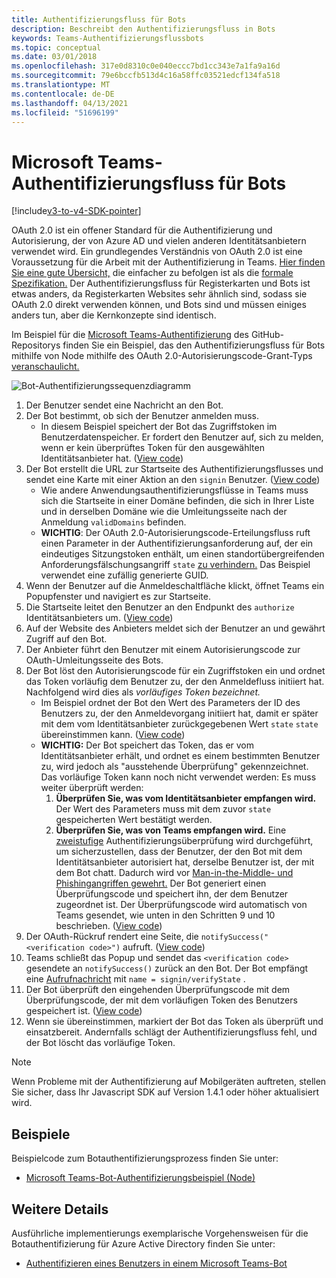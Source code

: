 ```yaml
---
title: Authentifizierungsfluss für Bots
description: Beschreibt den Authentifizierungsfluss in Bots
keywords: Teams-Authentifizierungsflussbots
ms.topic: conceptual
ms.date: 03/01/2018
ms.openlocfilehash: 317e0d8310c0e040eccc7bd1cc343e7a1fa9a16d
ms.sourcegitcommit: 79e6bccfb513d4c16a58ffc03521edcf134fa518
ms.translationtype: MT
ms.contentlocale: de-DE
ms.lasthandoff: 04/13/2021
ms.locfileid: "51696199"
---
```

# <a name="microsoft-teams-authentication-flow-for-bots"></a>Microsoft Teams-Authentifizierungsfluss für Bots

[!include[v3-to-v4-SDK-pointer](~/includes/v3-to-v4-pointer-bots.md)]

OAuth 2.0 ist ein offener Standard für die Authentifizierung und Autorisierung, der von Azure AD und vielen anderen Identitätsanbietern verwendet wird. Ein grundlegendes Verständnis von OAuth 2.0 ist eine Voraussetzung für die Arbeit mit der Authentifizierung in Teams. [Hier finden Sie eine gute Übersicht,](https://aaronparecki.com/oauth-2-simplified/) die einfacher zu befolgen ist als die [formale Spezifikation.](https://oauth.net/2/) Der Authentifizierungsfluss für Registerkarten und Bots ist etwas anders, da Registerkarten Websites sehr ähnlich sind, sodass sie OAuth 2.0 direkt verwenden können, und Bots sind und müssen einiges anders tun, aber die Kernkonzepte sind identisch.

Im Beispiel für die [Microsoft Teams-Authentifizierung](https://github.com/OfficeDev/microsoft-teams-sample-auth-node) des GitHub-Repositorys finden Sie ein Beispiel, das den Authentifizierungsfluss für Bots mithilfe von Node mithilfe des OAuth 2.0-Autorisierungscode-Grant-Typs [veranschaulicht.](https://oauth.net/2/grant-types/authorization-code/)

![Bot-Authentifizierungssequenzdiagramm](~/assets/images/authentication/bot_auth_sequence_diagram.png)

1. Der Benutzer sendet eine Nachricht an den Bot.
2. Der Bot bestimmt, ob sich der Benutzer anmelden muss.
    * In diesem Beispiel speichert der Bot das Zugriffstoken im Benutzerdatenspeicher. Er fordert den Benutzer auf, sich zu melden, wenn er kein überprüftes Token für den ausgewählten Identitätsanbieter hat. ([View code](https://github.com/OfficeDev/microsoft-teams-sample-auth-node/blob/469952a26d618dbf884a3be53c7d921cc580b1e2/src/utils/AuthenticationUtils.ts#L58-L76))
3. Der Bot erstellt die URL zur Startseite des Authentifizierungsflusses und sendet eine Karte mit einer Aktion an den `signin` Benutzer. ([View code](https://github.com/OfficeDev/microsoft-teams-sample-auth-node/blob/469952a26d618dbf884a3be53c7d921cc580b1e2/src/dialogs/BaseIdentityDialog.ts#L160-L190))
    * Wie andere Anwendungsauthentifizierungsflüsse in Teams muss sich die Startseite in einer Domäne befinden, die sich in Ihrer Liste und in derselben Domäne wie die Umleitungsseite nach der Anmeldung `validDomains` befinden.
    * **WICHTIG**: Der OAuth 2.0-Autorisierungscode-Erteilungsfluss ruft einen Parameter in der Authentifizierungsanforderung auf, der ein eindeutiges Sitzungstoken enthält, um einen standortübergreifenden Anforderungsfälschungsangriff `state` [zu verhindern.](https://en.wikipedia.org/wiki/Cross-site_request_forgery) Das Beispiel verwendet eine zufällig generierte GUID.
4. Wenn der Benutzer auf  die Anmeldeschaltfläche klickt, öffnet Teams ein Popupfenster und navigiert es zur Startseite.
5. Die Startseite leitet den Benutzer an den Endpunkt des `authorize` Identitätsanbieters um. ([View code](https://github.com/OfficeDev/microsoft-teams-sample-auth-node/blob/469952a26d618dbf884a3be53c7d921cc580b1e2/public/html/auth-start.html#L51-L56))
6. Auf der Website des Anbieters meldet sich der Benutzer an und gewährt Zugriff auf den Bot.
7. Der Anbieter führt den Benutzer mit einem Autorisierungscode zur OAuth-Umleitungsseite des Bots.
8. Der Bot löst den Autorisierungscode für  ein Zugriffstoken ein und ordnet das Token vorläufig dem Benutzer zu, der den Anmeldefluss initiiert hat. Nachfolgend wird dies als *vorläufiges Token bezeichnet.*
    * Im Beispiel ordnet der Bot den Wert des Parameters der ID des Benutzers zu, der den Anmeldevorgang initiiert hat, damit er später mit dem vom Identitätsanbieter zurückgegebenen Wert `state` `state` übereinstimmen kann. ([View code](https://github.com/OfficeDev/microsoft-teams-sample-auth-node/blob/469952a26d618dbf884a3be53c7d921cc580b1e2/src/AuthBot.ts#L70-L99))
    * **WICHTIG:** Der Bot speichert das Token, das er vom Identitätsanbieter erhält, und ordnet es einem bestimmten Benutzer zu, wird jedoch als "ausstehende Überprüfung" gekennzeichnet. Das vorläufige Token kann noch nicht verwendet werden: Es muss weiter überprüft werden: 
      1. **Überprüfen Sie, was vom Identitätsanbieter empfangen wird.** Der Wert des Parameters muss mit dem zuvor `state` gespeicherten Wert bestätigt werden. 
      1. **Überprüfen Sie, was von Teams empfangen wird.** Eine [zweistufige](https://en.wikipedia.org/wiki/Man-in-the-middle_attack) Authentifizierungsüberprüfung wird durchgeführt, um sicherzustellen, dass der Benutzer, der den Bot mit dem Identitätsanbieter autorisiert hat, derselbe Benutzer ist, der mit dem Bot chatt. Dadurch wird vor [Man-in-the-Middle- und](https://en.wikipedia.org/wiki/Man-in-the-middle_attack) [Phishingangriffen gewehrt.](https://en.wikipedia.org/wiki/Phishing) Der Bot generiert einen Überprüfungscode und speichert ihn, der dem Benutzer zugeordnet ist. Der Überprüfungscode wird automatisch von Teams gesendet, wie unten in den Schritten 9 und 10 beschrieben. ([View code](https://github.com/OfficeDev/microsoft-teams-sample-auth-node/blob/469952a26d618dbf884a3be53c7d921cc580b1e2/src/AuthBot.ts#L100-L113))
9. Der OAuth-Rückruf rendert eine Seite, die `notifySuccess("<verification code>")` aufruft. ([View code](https://github.com/OfficeDev/microsoft-teams-sample-auth-node/blob/master/src/views/oauth-callback-success.hbs))
10. Teams schließt das Popup und sendet das `<verification code>` gesendete an `notifySuccess()` zurück an den Bot. Der Bot empfängt eine [Aufrufnachricht](/bot-framework/dotnet/bot-builder-dotnet-activities#invoke) mit `name = signin/verifyState` .
11. Der Bot überprüft den eingehenden Überprüfungscode mit dem Überprüfungscode, der mit dem vorläufigen Token des Benutzers gespeichert ist. ([View code](https://github.com/OfficeDev/microsoft-teams-sample-auth-node/blob/469952a26d618dbf884a3be53c7d921cc580b1e2/src/dialogs/BaseIdentityDialog.ts#L127-L140))
12. Wenn sie übereinstimmen, markiert der Bot das Token als überprüft und einsatzbereit. Andernfalls schlägt der Authentifizierungsfluss fehl, und der Bot löscht das vorläufige Token.

> [!Note]
> Wenn Probleme mit der Authentifizierung auf Mobilgeräten auftreten, stellen Sie sicher, dass Ihr Javascript SDK auf Version 1.4.1 oder höher aktualisiert wird.

## <a name="samples"></a>Beispiele

Beispielcode zum Botauthentifizierungsprozess finden Sie unter:

* [Microsoft Teams-Bot-Authentifizierungsbeispiel (Node)](https://github.com/OfficeDev/microsoft-teams-sample-auth-node)

## <a name="more-details"></a>Weitere Details

Ausführliche implementierungs exemplarische Vorgehensweisen für die Botauthentifizierung für Azure Active Directory finden Sie unter:

* [Authentifizieren eines Benutzers in einem Microsoft Teams-Bot](~/resources/bot-v3/bot-authentication/auth-bot-AAD.md)

